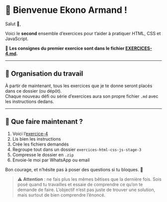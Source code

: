 # 📘 Bienvenue Ekono Armand !

Salut 👋,

Voici le **second** ensemble d’exercices pour t’aider à pratiquer HTML, CSS et JavaScript.

🧪 **Les consignes du premier exercice sont dans le fichier [EXERCICES-4.md](./EXERCICES-4.md).**

---

## 📂 Organisation du travail

À partir de maintenant, tous les exercices que je te donne seront placés dans ce dossier (ou dépôt).  
Chaque nouveau défi ou série d’exercices aura son propre fichier `.md` avec les instructions dedans.

---

## 📝 Que faire maintenant ?

1. Voici l’[exercice-4](./EXERCICES-4.md)
2. Lis bien les instructions
3. Crée les fichiers demandés
4. Regroupe tout dans un dossier `exercices-html-css-js-stage-3`
5. Compresse le dossier en `.zip`
6. Envoie-le moi par WhatsApp ou email

Bon courage, et n’hésite pas à poser des questions si tu bloques. 💪

> ⚠️ **Attention** : ne fais plus les mêmes bêtises que la dernière fois. Sois posé quand tu travailles et essaie de comprendre ce qu’on te demande de faire. L’objectif n’est pas juste de trouver une solution, mais surtout de bien comprendre l’énoncé.

